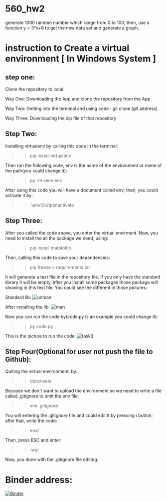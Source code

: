 # 560_hw2
generate 1000 random number which range from 0 to 100; then, use a function y = 3*x+6 to get the new data set and generate a graph.

# instruction to Create a virtual environment [ In Windows System ]


## step one:
Clone the repository to local. 

Way One: Downloading the App and clone the repository from the App.

Way Two: Getting into the terminal and using code : git clone [git address]

Way Three: Downloading the zip file of that repository


## Step Two:
Installing virtualenv by calling this code in the terminal:

>> pip install virtualenv

Then run the following code, env is the name of the environment or name of the path(you could change it):

>> py -m venv env

After using this code you will have a document called env; then, you could activate it by:

>> .\env\Scripts\activate


## Step Three:
After you called the code above, you enter the virtual envirment. Now, you need to install the all the package we need, using:

>> pip install matplotlib

Then, calling this code to save your dependencies:

>> pip freeze > requirements.txt

It will generate a text file in the repository file. If you only have the standard library it will be empty, after you install some packages those package will showing in this text file. You could see the different in those pictures:

Standard lib:
![unman](https://user-images.githubusercontent.com/54834260/97098225-a90ac600-1637-11eb-95a1-323f10ebf04a.png)


After installing the lib:
![man](https://user-images.githubusercontent.com/54834260/97098239-e3746300-1637-11eb-9534-5aae3d33e476.png)


Now you can run the code by(code.py is an example you could change it):

>> py code.py

This is the picture to run the code:
![task3](https://user-images.githubusercontent.com/54834260/97098216-87a9da00-1637-11eb-957c-51f9505ad617.png)


## Step Four(Optional for user not push the file to Github):
Quiting the virtual environment, by:

>> deactivate

Because we don't want to upload the environment so we need to write a file called .gitignore to omit the env file:

>> vim .gitignore

You will entering the .gitignore file and could edit it by pressing i button; after that, write the code:

>> env/

Then, press ESC and enter: 

>> :wq!

Now, you done with the .gitignore file editing.


# Binder address:
[![Binder](https://mybinder.org/badge_logo.svg)](https://mybinder.org/v2/gh/xielidawan/560_hw2/master?filepath=HW2_task5.ipynb)
